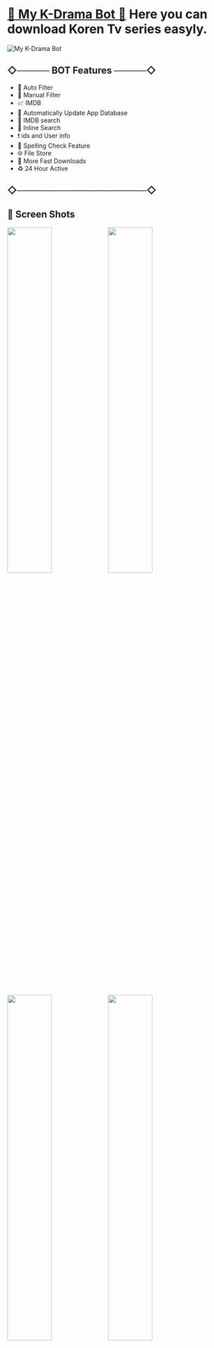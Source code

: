 # [🍿 My K-Drama Bot 🍿](https://t.me/myKdrama_bot) Here you can download Koren Tv series easyly.


![My K-Drama Bot](https://telegra.ph/file/ab4d0f4d603c5bb81ac1b.jpg)

## ◇───── BOT Features ─────◇

- 🎯 Auto Filter
- 🎲 Manual Filter
- 📈 IMDB
- 🔰 Automatically Update App Database
- 📱 IMDB search
- 🔎 Inline Search
- ❗️ ids and User info
- 💯 Spelling Check Feature
- 🌐 File Store
- 🚀 More Fast Downloads
- ♻️ 24 Hour Active

## ◇────────────────────◇
##
## 🎨 Screen Shots

<img src="https://user-images.githubusercontent.com/85282650/147603410-261108ba-0ad6-4abb-9039-b3bf9e0c2284.png" width="45%"></img> <img src="https://user-images.githubusercontent.com/85282650/147603465-c33157e8-8930-4e6e-afc6-2a59835d14a5.png" width="45%"></img> 
<img src="https://user-images.githubusercontent.com/85282650/147603665-c219f9a2-8b48-4a1d-96cc-c373d09f190e.png" width="45%"></img> <img src="https://user-images.githubusercontent.com/85282650/147603729-4b3a63fb-2b07-4c79-bfab-6a90f38aa2f1.png" width="45%"></img> 




### 💁‍♂️ How to Use This BOT

1st [Start this BOT](https://t.me/MOD_APK_ROBOT) and type the Name of Any Application to Get the MOD Version. Then Use the Arrow Keys to Select it and Click The Download Button. Then you will Receive Your MOD APK in a few moments 🙆‍♂️. The same is true for groups, but you should use one of the following Keywords when searching [within Groups](http://t.me/MOD_APK_ROBOT?startgroup=botstart) 👇

- 🔑 Keywords : app , apk , mod , /app , /apk , /mod
- 💊 Example : mod Clash of Clans


##

<p align="left">
<a href="https://dev.to/hirunaofficial" target="blank"><img align="center" src="https://cdn.jsdelivr.net/npm/simple-icons@3.0.1/icons/dev-dot-to.svg" alt="hirunaofficial" height="30" width="40" /></a>
                                                <a href="https://fb.com/hirunaofficial" target="blank"><img align="center" src="https://raw.githubusercontent.com/rahuldkjain/github-profile-readme-generator/master/src/images/icons/Social/facebook.svg" alt="hirunaofficial" height="60" width="70" /></a>
<a href="https://instagram.com/hirunaofficial" target="blank"><img align="center" src="https://raw.githubusercontent.com/rahuldkjain/github-profile-readme-generator/master/src/images/icons/Social/instagram.svg" alt="hirunaofficial" height="60" width="70" /></a>
</p> 
##


◇───────────────◇

- ☘️ DᕮᐯᕮᒪOᑭᕮR : [@MalithRukshan](https://t.me/About_MalithRukshan)
- [🔥 Single Developers </>](https://t.me/SingleDevelopers) Corporation ©️

◇───────────────◇
